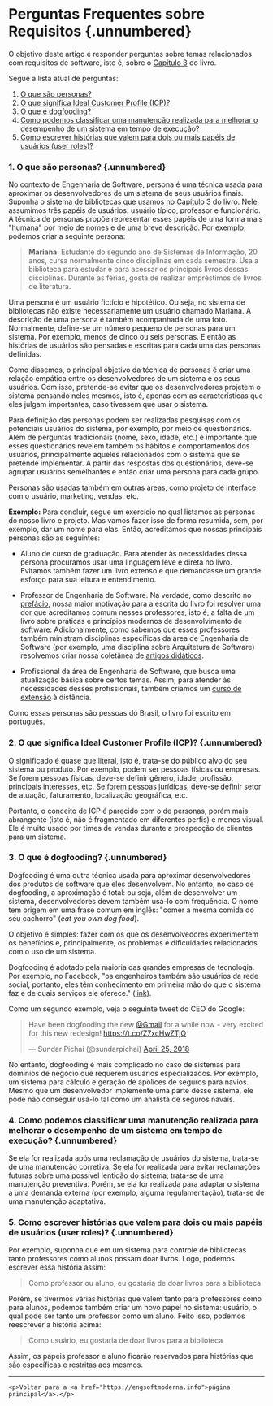 

# Perguntas Frequentes sobre Requisitos {.unnumbered}

O objetivo deste artigo é responder perguntas sobre temas relacionados 
com requisitos de software, isto é, sobre o 
[Capítulo 3](https://engsoftmoderna.info/cap3.html) do livro. 

Segue a lista atual de perguntas:

1. [O que são personas?](#o-que-s%C3%A3o-personas)
2. [O que significa Ideal Customer Profile (ICP)?](#o-que-significa-ideal-customer-profile-icp)
3. [O que é dogfooding?](#o-que-%C3%A9-dogfooding)
4. [Como podemos classificar uma manutenção realizada para melhorar o desempenho de um sistema em tempo de execução?](#como-podemos-classificar-uma-manuten%C3%A7%C3%A3o-realizada-para-melhorar-o-desempenho-de-um-sistema-em-tempo-de-execu%C3%A7%C3%A3o)
5. [Como escrever histórias que valem para dois ou mais papéis de usuários (user roles)?](#como-escrever-hist%C3%B3rias-que-valem-para-dois-ou-mais-pap%C3%A9is-de-usu%C3%A1rios-user-roles)

### 1. O que são personas? {.unnumbered}

No contexto de Engenharia de Software, persona é uma técnica usada para 
aproximar os desenvolvedores de um sistema de seus usuários finais. 
Suponha o sistema de bibliotecas que usamos no 
[Capítulo 3](https://engsoftmoderna.info/cap3.html#exemplo-sistema-de-controle-de-bibliotecas) do livro. 
Nele, assumimos três papéis de usuários: usuário típico, professor e 
funcionário. A técnica de personas propõe representar esses papéis 
de uma forma mais "humana" por meio de nomes e de uma breve descrição. 
Por exemplo, podemos criar a seguinte persona:

> **Mariana**: Estudante do segundo ano de Sistemas de Informação, 20 anos, cursa normalmente cinco disciplinas em cada semestre. Usa a biblioteca para estudar e para acessar os principais livros 
dessas disciplinas.  Durante as férias, gosta de realizar empréstimos de livros de literatura.

Uma persona é um usuário fictício e hipotético. Ou seja, no sistema 
de bibliotecas não existe necessariamente um usuário chamado Mariana.
A descrição de uma persona é também acompanhada de uma foto.
Normalmente, define-se um número pequeno de personas para um sistema. 
Por exemplo, menos de cinco ou seis personas. E então as histórias de 
usuários são pensadas e escritas para cada uma das personas definidas.

Como dissemos, o principal objetivo da técnica de personas é criar uma
relação empática entre os desenvolvedores de um sistema e os seus 
usuários. Com isso, pretende-se evitar que os desenvolvedores projetem
o sistema pensando neles mesmos, isto é, apenas com as características 
que eles julgam importantes, caso tivessem que usar o sistema. 

Para definição das personas podem ser realizadas pesquisas
com os potenciais usuários do sistema, por exemplo, por meio de questionários.
Além de perguntas tradicionais (nome, sexo, idade, etc.) é importante que esses
questionários revelem também os hábitos e comportamentos dos usuários,
principalmente aqueles relacionados com o sistema que se pretende
implementar. A partir das respostas dos questionários, deve-se agrupar 
usuários semelhantes e então criar uma persona para cada grupo.

Personas são usadas também em outras áreas, como projeto de interface
com o usuário, marketing, vendas, etc.

**Exemplo:** Para concluir, segue um exercício no qual listamos as 
personas do nosso livro e projeto. Mas vamos fazer isso de forma 
resumida, sem, por exemplo, dar um nome para elas. Então, 
acreditamos que nossas principais personas são as seguintes:

* Aluno de curso de graduação. Para atender às necessidades dessa
persona procuramos usar uma linguagem leve e direta
no livro. Evitamos também fazer um livro  extenso e que 
demandasse um grande esforço para sua leitura e entendimento.

* Professor de Engenharia de Software. Na verdade, como descrito no
[prefácio](https://engsoftmoderna.info/cap0.html), nossa maior motivação 
para a escrita do livro foi resolver uma dor que acreditamos comum 
nesses professores, isto é, a falta de um livro sobre práticas e 
princípios modernos de desenvolvimento de software. Adicionalmente,
como sabemos que esses professores também ministram disciplinas 
específicas da área de Engenharia de Software (por exemplo, 
uma disciplina sobre Arquitetura de Software) resolvemos criar 
nossa coletânea de 
[artigos didáticos](https://engsoftmoderna.info/artigos/artigos.html).

* Profissional da área de Engenharia de Software, que busca uma
atualização básica sobre certos temas. Assim, para atender
às necessidades desses profissionais, também criamos um 
[curso de extensão](http://www.engsoftmoderna.dcc.ufmg.br) 
à distância.

Como essas personas são pessoas do Brasil, o livro foi escrito
em português.


### 2. O que significa Ideal Customer Profile (ICP)? {.unnumbered}

O significado é quase que literal, isto é, trata-se do público
alvo do seu sistema ou produto. Por exemplo, podem ser
pessoas físicas ou empresas. Se forem pessoas físicas, deve-se
definir gênero, idade, profissão, principais interesses, etc.
Se forem pessoas jurídicas, deve-se definir setor de atuação,
faturamento, localização geográfica, etc. 

Portanto, o conceito de ICP é parecido com o de personas, 
porém mais abrangente (isto é, não é fragmentado em diferentes
perfis) e menos visual. Ele é muito usado por times de vendas 
durante a prospecção de clientes para um sistema.

### 3. O que é dogfooding? {.unnumbered}

Dogfooding é uma outra técnica usada para aproximar desenvolvedores dos 
produtos de software que eles desenvolvem. No entanto, no caso de 
dogfooding, a aproximação é total: ou seja, além de desenvolver um sistema, 
desenvolvedores devem também usá-lo com frequência. O nome tem origem em uma 
frase comum em inglês: "comer a mesma comida do seu cachorro"  (*eat you own dog food*).

O objetivo é simples: fazer com os que os desenvolvedores experimentem os 
benefícios e, principalmente, os problemas e dificuldades relacionados com 
o uso de um sistema. 

Dogfooding é adotado pela maioria das grandes empresas de tecnologia. 
Por exemplo, no Facebook, "os engenheiros também são usuários da rede social, 
portanto, eles têm conhecimento em primeira mão do que o sistema faz e de 
quais serviços ele oferece." 
([link](https://research.fb.com/wp-content/uploads/2016/11/development-and-deployment-at-facebook.pdf)). 

Como um segundo exemplo, veja o seguinte tweet do CEO do Google:

<blockquote class="twitter-tweet"><p lang="en" dir="ltr">Have been dogfooding the new <a href="https://twitter.com/gmail?ref_src=twsrc%5Etfw">@Gmail</a> for a while now - very excited for this new redesign! <a href="https://t.co/Z7xcHwZTjO">https://t.co/Z7xcHwZTjO</a></p>&mdash; Sundar Pichai (@sundarpichai) <a href="https://twitter.com/sundarpichai/status/989236143613820928?ref_src=twsrc%5Etfw">April 25, 2018</a></blockquote> <script async src="https://platform.twitter.com/widgets.js" charset="utf-8"></script>

No entanto, dogfooding é mais complicado no caso de sistemas para domínios de 
negócio que requerem usuários especializados. Por exemplo, um 
sistema para cálculo e geração de apólices de seguros para navios. Mesmo que um 
desenvolvedor implemente uma parte desse sistema, ele pode não conseguir usá-lo 
tal como um analista de seguros navais.


### 4. Como podemos classificar uma manutenção realizada para melhorar o desempenho de um sistema em tempo de execução? {.unnumbered}

Se ela for realizada após uma reclamação de usuários do sistema, trata-se de 
uma manutenção corretiva. Se ela for realizada para evitar reclamações futuras 
sobre uma possível lentidão do sistema, trata-se de uma manutenção preventiva.
Porém, se ela for realizada para adaptar o sistema a uma demanda externa 
(por exemplo, alguma regulamentação), trata-se de uma manutenção adaptativa.


### 5. Como escrever histórias que valem para dois ou mais papéis de usuários (user roles)? {.unnumbered}

Por exemplo, suponha que em um sistema para controle de bibliotecas tanto professores como alunos possam doar livros. Logo, podemos escrever essa história assim:

> Como professor ou aluno, eu gostaria de doar livros para a biblioteca

Porém, se tivermos várias histórias que valem tanto para professores como para alunos, podemos também criar um novo papel no sistema: usuário, o qual pode ser tanto um professor como um aluno. Feito isso, podemos reescrever a história acima:

> Como usuário, eu gostaria de doar livros para a biblioteca

Assim, os papeis professor e aluno ficarão reservados para histórias que são específicas e restritas aos mesmos.

* * * 

```{=html}
<p>Voltar para a <a href="https://engsoftmoderna.info">página principal</a>.</p>
```
